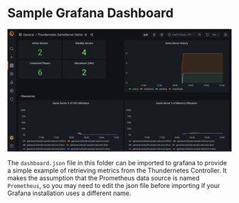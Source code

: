 # Sample Grafana Dashboard

[![Grafana Dasboard Example](grafana_dashboard.png)](grafana_dashboard.png)

The `dashboard.json` file in this folder can be imported to grafana to provide a simple example of retrieving metrics from the Thundernetes Controller. It makes the assumption that the Prometheus data source is named `Prometheus`, so you may need to edit the json file before importing if your Grafana installation uses a different name.
